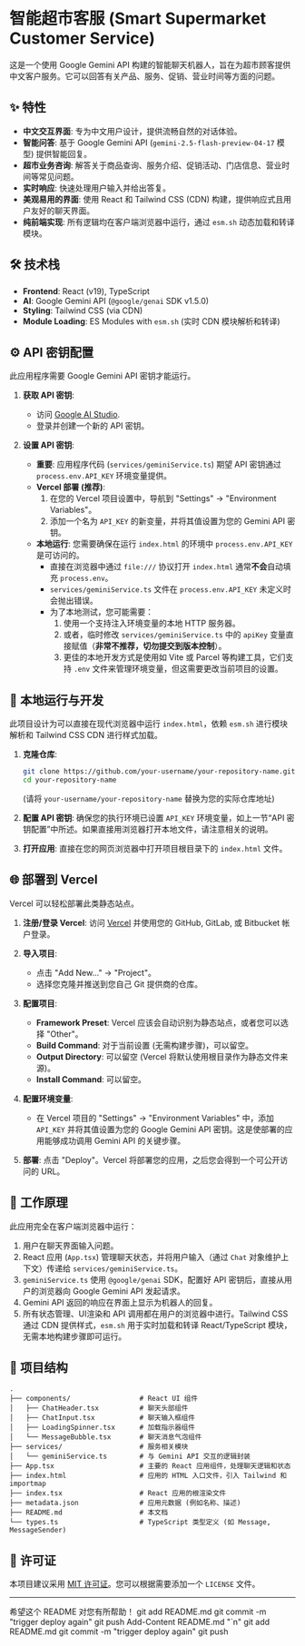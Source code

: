 # 智能超市客服 (Smart Supermarket Customer Service)

这是一个使用 Google Gemini API 构建的智能聊天机器人，旨在为超市顾客提供中文客户服务。它可以回答有关产品、服务、促销、营业时间等方面的问题。

## ✨ 特性

- **中文交互界面**: 专为中文用户设计，提供流畅自然的对话体验。
- **智能问答**: 基于 Google Gemini API (`gemini-2.5-flash-preview-04-17` 模型) 提供智能回复。
- **超市业务咨询**: 解答关于商品查询、服务介绍、促销活动、门店信息、营业时间等常见问题。
- **实时响应**: 快速处理用户输入并给出答复。
- **美观易用的界面**: 使用 React 和 Tailwind CSS (CDN) 构建，提供响应式且用户友好的聊天界面。
- **纯前端实现**: 所有逻辑均在客户端浏览器中运行，通过 `esm.sh` 动态加载和转译模块。

## 🛠️ 技术栈

- **Frontend**: React (v19), TypeScript
- **AI**: Google Gemini API (`@google/genai` SDK v1.5.0)
- **Styling**: Tailwind CSS (via CDN)
- **Module Loading**: ES Modules with `esm.sh` (实时 CDN 模块解析和转译)

## ⚙️ API 密钥配置

此应用程序需要 Google Gemini API 密钥才能运行。

1.  **获取 API 密钥**:
    *   访问 [Google AI Studio](https://aistudio.google.com/app/apikey).
    *   登录并创建一个新的 API 密钥。

2.  **设置 API 密钥**:
    *   **重要**: 应用程序代码 (`services/geminiService.ts`) 期望 API 密钥通过 `process.env.API_KEY` 环境变量提供。
    *   **Vercel 部署 (推荐)**:
        1.  在您的 Vercel 项目设置中，导航到 "Settings" -> "Environment Variables"。
        2.  添加一个名为 `API_KEY` 的新变量，并将其值设置为您的 Gemini API 密钥。
    *   **本地运行**:
        您需要确保在运行 `index.html` 的环境中 `process.env.API_KEY` 是可访问的。
        *   直接在浏览器中通过 `file:///` 协议打开 `index.html` 通常**不会**自动填充 `process.env`。
        *   `services/geminiService.ts` 文件在 `process.env.API_KEY` 未定义时会抛出错误。
        *   为了本地测试，您可能需要：
            1.  使用一个支持注入环境变量的本地 HTTP 服务器。
            2.  或者，临时修改 `services/geminiService.ts` 中的 `apiKey` 变量直接赋值（**非常不推荐，切勿提交到版本控制**）。
            3.  更佳的本地开发方式是使用如 Vite 或 Parcel 等构建工具，它们支持 `.env` 文件来管理环境变量，但这需要更改当前项目的设置。

## 🚀 本地运行与开发

此项目设计为可以直接在现代浏览器中运行 `index.html`，依赖 `esm.sh` 进行模块解析和 Tailwind CSS CDN 进行样式加载。

1.  **克隆仓库**:
    ```bash
    git clone https://github.com/your-username/your-repository-name.git
    cd your-repository-name
    ```
    (请将 `your-username/your-repository-name` 替换为您的实际仓库地址)

2.  **配置 API 密钥**:
    确保您的执行环境已设置 `API_KEY` 环境变量，如上一节“API 密钥配置”中所述。如果直接用浏览器打开本地文件，请注意相关的说明。

3.  **打开应用**:
    直接在您的网页浏览器中打开项目根目录下的 `index.html` 文件。

## 🌐 部署到 Vercel

Vercel 可以轻松部署此类静态站点。

1.  **注册/登录 Vercel**: 访问 [Vercel](https://vercel.com) 并使用您的 GitHub, GitLab, 或 Bitbucket 帐户登录。

2.  **导入项目**:
    *   点击 "Add New..." -> "Project"。
    *   选择您克隆并推送到您自己 Git 提供商的仓库。

3.  **配置项目**:
    *   **Framework Preset**: Vercel 应该会自动识别为静态站点，或者您可以选择 "Other"。
    *   **Build Command**: 对于当前设置 (无需构建步骤)，可以留空。
    *   **Output Directory**: 可以留空 (Vercel 将默认使用根目录作为静态文件来源)。
    *   **Install Command**: 可以留空。

4.  **配置环境变量**:
    *   在 Vercel 项目的 "Settings" -> "Environment Variables" 中，添加 `API_KEY` 并将其值设置为您的 Google Gemini API 密钥。这是使部署的应用能够成功调用 Gemini API 的关键步骤。

5.  **部署**: 点击 "Deploy"。Vercel 将部署您的应用，之后您会得到一个可公开访问的 URL。

## 🔬 工作原理

此应用完全在客户端浏览器中运行：
1.  用户在聊天界面输入问题。
2.  React 应用 (`App.tsx`) 管理聊天状态，并将用户输入（通过 `Chat` 对象维护上下文）传递给 `services/geminiService.ts`。
3.  `geminiService.ts` 使用 `@google/genai` SDK，配置好 API 密钥后，直接从用户的浏览器向 Google Gemini API 发起请求。
4.  Gemini API 返回的响应在界面上显示为机器人的回复。
5.  所有状态管理、UI渲染和 API 调用都在用户的浏览器中进行。Tailwind CSS 通过 CDN 提供样式，`esm.sh` 用于实时加载和转译 React/TypeScript 模块，无需本地构建步骤即可运行。

## 📂 项目结构

```
.
├── components/                 # React UI 组件
│   ├── ChatHeader.tsx          # 聊天头部组件
│   ├── ChatInput.tsx           # 聊天输入框组件
│   ├── LoadingSpinner.tsx      # 加载指示器组件
│   └── MessageBubble.tsx       # 聊天消息气泡组件
├── services/                   # 服务相关模块
│   └── geminiService.ts        # 与 Gemini API 交互的逻辑封装
├── App.tsx                     # 主要的 React 应用组件，处理聊天逻辑和状态
├── index.html                  # 应用的 HTML 入口文件，引入 Tailwind 和 importmap
├── index.tsx                   # React 应用的根渲染文件
├── metadata.json               # 应用元数据 (例如名称、描述)
├── README.md                   # 本文档
└── types.ts                    # TypeScript 类型定义 (如 Message, MessageSender)
```

## 📄 许可证

本项目建议采用 [MIT 许可证](LICENSE)。您可以根据需要添加一个 `LICENSE` 文件。

---

希望这个 README 对您有所帮助！
g i t   a d d   R E A D M E . m d  
 g i t   c o m m i t   - m   " t r i g g e r   d e p l o y   a g a i n "  
 g i t   p u s h  
 A d d - C o n t e n t   R E A D M E . m d   " ` n "  
 g i t   a d d   R E A D M E . m d  
 g i t   c o m m i t   - m   " t r i g g e r   d e p l o y   a g a i n "  
 g i t   p u s h  
 

